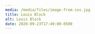 ```yaml
---
media: /media/files/image-from-ios.jpg
title: Louis Block
alt: Louis Block
date: 2020-09-23T17:49:00-0500
---
```

